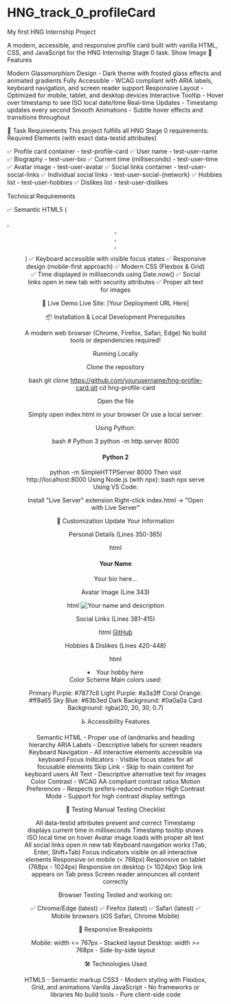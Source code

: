 # HNG_track_0_profileCard
My first HNG Internship Project

A modern, accessible, and responsive profile card built with vanilla HTML, CSS, and JavaScript for the HNG Internship Stage 0 task.
Show Image
🌟 Features

Modern Glassmorphism Design - Dark theme with frosted glass effects and animated gradients
Fully Accessible - WCAG compliant with ARIA labels, keyboard navigation, and screen reader support
Responsive Layout - Optimized for mobile, tablet, and desktop devices
Interactive Tooltip - Hover over timestamp to see ISO local date/time
Real-time Updates - Timestamp updates every second
Smooth Animations - Subtle hover effects and transitions throughout

🎯 Task Requirements
This project fulfills all HNG Stage 0 requirements:
Required Elements (with exact data-testid attributes)

✅ Profile card container - test-profile-card
✅ User name - test-user-name
✅ Biography - test-user-bio
✅ Current time (milliseconds) - test-user-time
✅ Avatar image - test-user-avatar
✅ Social links container - test-user-social-links
✅ Individual social links - test-user-social-{network}
✅ Hobbies list - test-user-hobbies
✅ Dislikes list - test-user-dislikes

Technical Requirements

✅ Semantic HTML5 (<article>, <header>, <nav>, <section>, <figure>)
✅ Keyboard accessible with visible focus states
✅ Responsive design (mobile-first approach)
✅ Modern CSS (Flexbox & Grid)
✅ Time displayed in milliseconds using Date.now()
✅ Social links open in new tab with security attributes
✅ Proper alt text for images

🚀 Live Demo
Live Site: [Your Deployment URL Here]

📦 Installation & Local Development
Prerequisites

A modern web browser (Chrome, Firefox, Safari, Edge)
No build tools or dependencies required!

Running Locally

Clone the repository

bash   git clone https://github.com/yourusername/hng-profile-card.git
   cd hng-profile-card

Open the file

Simply open index.html in your browser
Or use a local server:

Using Python:

bash   # Python 3
   python -m http.server 8000
   
   # Python 2
   python -m SimpleHTTPServer 8000
Then visit http://localhost:8000
Using Node.js (with npx):
bash   npx serve
Using VS Code:

Install "Live Server" extension
Right-click index.html → "Open with Live Server"

🎨 Customization
Update Your Information

Personal Details (Lines 350-365)

html   <h1>Your Name</h1>
   <p class="bio">Your bio here...</p>

Avatar Image (Line 343)

html   <img src="your-image-url.jpg" alt="Your name and description">

Social Links (Lines 381-415)

html   <a href="https://github.com/yourusername">GitHub</a>

Hobbies & Dislikes (Lines 420-448)

html   <li>Your hobby here</li>
Color Scheme
Main colors used:

Primary Purple: #7877c6
Light Purple: #a3a3ff
Coral Orange: #ff8a65
Sky Blue: #63b3ed
Dark Background: #0a0a0a
Card Background: rgba(20, 20, 30, 0.7)

♿ Accessibility Features

Semantic HTML - Proper use of landmarks and heading hierarchy
ARIA Labels - Descriptive labels for screen readers
Keyboard Navigation - All interactive elements accessible via keyboard
Focus Indicators - Visible focus states for all focusable elements
Skip Link - Skip to main content for keyboard users
Alt Text - Descriptive alternative text for images
Color Contrast - WCAG AA compliant contrast ratios
Motion Preferences - Respects prefers-reduced-motion
High Contrast Mode - Support for high contrast display settings

🧪 Testing
Manual Testing Checklist

 All data-testid attributes present and correct
 Timestamp displays current time in milliseconds
 Timestamp tooltip shows ISO local time on hover
 Avatar image loads with proper alt text
 All social links open in new tab
 Keyboard navigation works (Tab, Enter, Shift+Tab)
 Focus indicators visible on all interactive elements
 Responsive on mobile (< 768px)
 Responsive on tablet (768px - 1024px)
 Responsive on desktop (> 1024px)
 Skip link appears on Tab press
 Screen reader announces all content correctly

Browser Testing
Tested and working on:

✅ Chrome/Edge (latest)
✅ Firefox (latest)
✅ Safari (latest)
✅ Mobile browsers (iOS Safari, Chrome Mobile)

📱 Responsive Breakpoints

Mobile: width <= 767px - Stacked layout
Desktop: width >= 768px - Side-by-side layout

🛠️ Technologies Used

HTML5 - Semantic markup
CSS3 - Modern styling with Flexbox, Grid, and animations
Vanilla JavaScript - No frameworks or libraries
No build tools - Pure client-side code

